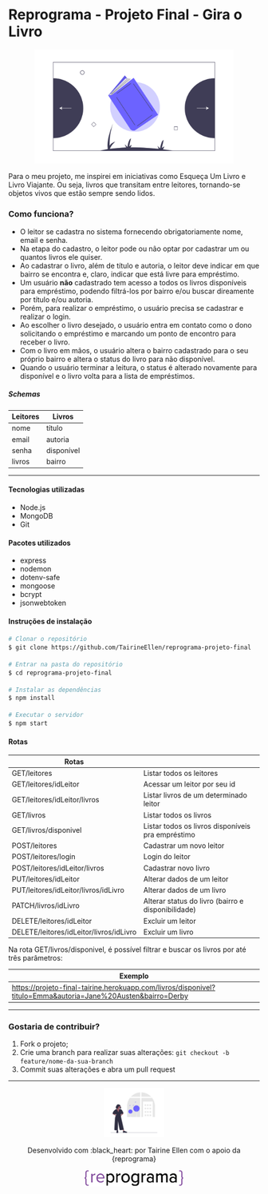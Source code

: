 # Reprograma - Projeto Final - Gira o Livro

<p align="center">
<img src="./assets/books.png" alt="livro entre duas setas em direção oposta" border="0" width = "400" />
</p>

Para o meu projeto, me inspirei em iniciativas como Esqueça Um Livro e Livro Viajante. Ou seja, livros que transitam entre leitores, tornando-se objetos vivos que estão sempre sendo lidos.

### Como funciona?

- O leitor se cadastra no sistema fornecendo obrigatoriamente nome, email e senha.
- Na etapa do cadastro, o leitor pode ou não optar por cadastrar um ou quantos livros ele quiser.
- Ao cadastrar o livro, além de título e autoria, o leitor deve indicar em que bairro se encontra e, claro, indicar que está livre para empréstimo.
- Um usuário **não** cadastrado tem acesso a todos os livros disponíveis para empréstimo, podendo filtrá-los por bairro e/ou buscar direamente por título e/ou autoria.
- Porém, para realizar o empréstimo, o usuário precisa se cadastrar e realizar o login.
- Ao escolher o livro desejado, o usuário entra em contato como o dono solicitando o empréstimo e marcando um ponto de encontro para receber o livro.
- Com o livro em mãos, o usuário altera o bairro cadastrado para o seu próprio bairro e altera o status do livro para não disponível.
- Quando o usuário terminar a leitura, o status é alterado novamente para disponível e o livro volta para a lista de empréstimos.

##### Schemas

| Leitores	   | Livros			  |
| ------------ | ------------ |
| nome         | título		    |
| email        | autoria      |
| senha        | disponível   |
| livros       | bairro       |


------------

#### Tecnologias utilizadas
- Node.js
- MongoDB
- Git

#### Pacotes utilizados

- express
- nodemon
- dotenv-safe
- mongoose
- bcrypt
- jsonwebtoken

#### Instruções de instalação

```bash
# Clonar o repositório
$ git clone https://github.com/TairineEllen/reprograma-projeto-final

# Entrar na pasta do repositório
$ cd reprograma-projeto-final

# Instalar as dependências
$ npm install

# Executar o servidor
$ npm start

```

#### Rotas

| Rotas                                   |                                                    |
| --------------------------------------- | -------------------------------------------------- | 
| GET/leitores                            | Listar todos os leitores                           |
| GET/leitores/idLeitor                   | Acessar um leitor por seu id                       |
| GET/leitores/idLeitor/livros            | Listar livros de um determinado leitor             |
| GET/livros                              | Listar todos os livros                             |
| GET/livros/disponivel                   | Listar todos os livros disponíveis pra empréstimo  |
| POST/leitores                           | Cadastrar um novo leitor                           |
| POST/leitores/login                     | Login do leitor                                    |
| POST/leitores/idLeitor/livros           | Cadastrar novo livro                               |
| PUT/leitores/idLeitor                   | Alterar dados de um leitor                         |
| PUT/leitores/idLeitor/livros/idLivro    | Alterar dados de um livro                          |
| PATCH/livros/idLivro                    | Alterar status do livro (bairro e disponibilidade) |
| DELETE/leitores/idLeitor                | Excluir um leitor                                  |
| DELETE/leitores/idLeitor/livros/idLivro | Excluir um livro                                   |

Na rota GET/livros/disponivel, é possível filtrar e buscar os livros por até três parâmetros:

| Exemplo                                                                                                      |
| ------------------------------------------------------------------------------------------------------------ |
| https://projeto-final-tairine.herokuapp.com/livros/disponivel?titulo=Emma&autoria=Jane%20Austen&bairro=Derby |

------------

### Gostaria de contribuir?

1. Fork o projeto;
2. Crie uma branch para realizar suas alterações: `git checkout -b feature/nome-da-sua-branch`
3. Commit suas alterações e abra um pull request


------------

<p align="center">
<img src="./assets/logo.png" alt="menina em frente a janela" border="0" width = "120" />
</p>

<p align="center">
Desenvolvido com :black_heart: por Tairine Ellen com o apoio da {reprograma} 
</p>

<p align="center">

<img src="./assets/logo-reprograma.png" alt="logo da reprograma" border="0" width = "200" />

</p>





